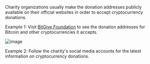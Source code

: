 Charity organizations usually make the donation addresses publicly available on their official websites in order to accept cryptocurrency donations.

Example 1: Visit [BitGive Foundation](https://www.bitgivefoundation.org/) to see the donation addresses for Bitcoin and other cryptocurrencies it accepts.

![image](https://docs.codatta.io/~gitbook/image?url=https%3A%2F%2F1881594289-files.gitbook.io%2F%7E%2Ffiles%2Fv0%2Fb%2Fgitbook-x-prod.appspot.com%2Fo%2Fspaces%252F1R7hte14lgxgSWN8B4ik%252Fuploads%252FSu4LGFKoVjgjido2hDZC%252Fimage.png%3Falt%3Dmedia%26token%3D8bb3432a-1fb8-4963-998b-980307259771&width=768&dpr=4&quality=100&sign=7bcc0e06&sv=1)

Example 2: Follow the charity's social media accounts for the latest information on cryptocurrency donations.

